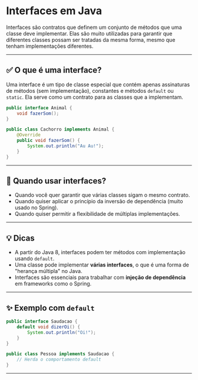 # Interfaces em Java

Interfaces são contratos que definem um conjunto de métodos que uma classe deve implementar. Elas são muito utilizadas para garantir que diferentes classes possam ser tratadas da mesma forma, mesmo que tenham implementações diferentes.

---

## ✅ O que é uma interface?

Uma interface é um tipo de classe especial que contém apenas assinaturas de métodos (sem implementação), constantes e métodos `default` ou `static`. Ela serve como um contrato para as classes que a implementam.

```java
public interface Animal {
    void fazerSom();
}

public class Cachorro implements Animal {
    @Override
    public void fazerSom() {
        System.out.println("Au Au!");
    }
}
```

---

## 🧐 Quando usar interfaces?
- Quando você quer garantir que várias classes sigam o mesmo contrato.
- Quando quiser aplicar o princípio da inversão de dependência (muito usado no Spring).
- Quando quiser permitir a flexibilidade de múltiplas implementações.

---

## 💡 Dicas
- A partir do Java 8, interfaces podem ter métodos com implementação usando `default`.
- Uma classe pode implementar **várias interfaces**, o que é uma forma de "herança múltipla" no Java.
- Interfaces são essenciais para trabalhar com **injeção de dependência** em frameworks como o Spring.

---

## ✨ Exemplo com `default`

```java
public interface Saudacao {
    default void dizerOi() {
        System.out.println("Oi!");
    }
}

public class Pessoa implements Saudacao {
    // Herda o comportamento default
}
```

---
